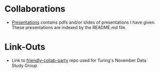 # Collaborations

- [Presentations](/Presentations) contains pdfs and/or slides of presentations I have given. These presentations are indexed by the README.md file.


# Link-Outs
- Link to [friendly-collab-party](https://github.com/BrainonSilicon/friendly-collab-party) repo used for Turing's November Data Study Group
